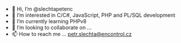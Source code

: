 - 👋 Hi, I’m @slechtapetenc
- 👀 I’m interested in C/C#, JavaScript, PHP and PL/SQL development
- 🌱 I’m currently learning PHPv8
- 💞️ I’m looking to collaborate on ...
- 📫 How to reach me ... petr.slechta@encontrol.cz

<!---
slechtapetenc/slechtapetenc is a ✨ special ✨ repository because its `README.md` (this file) appears on your GitHub profile.
You can click the Preview link to take a look at your changes.
--->

